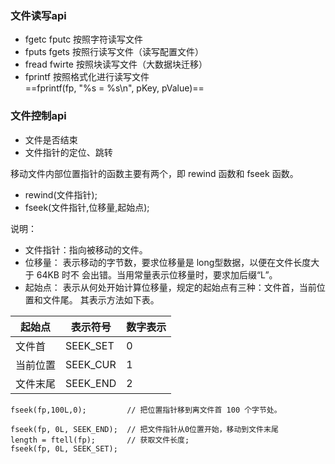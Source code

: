### 文件读写api
- fgetc fputc       按照字符读写文件
- fputs fgets       按照行读写文件（读写配置文件）
- fread fwirte 	    按照块读写文件（大数据块迁移）
- fprintf		    按照格式化进行读写文件  
    ==fprintf(fp, "%s = %s\n", pKey, pValue)==

### 文件控制api	
- 文件是否结束
- 文件指针的定位、跳转

移动文件内部位置指针的函数主要有两个，即 rewind 函数和 fseek 函数。
- rewind(文件指针); 
- fseek(文件指针,位移量,起始点);  

说明：
- 文件指针：指向被移动的文件。 
- 位移量： 表示移动的字节数，要求位移量是 long型数据，以便在文件长度大于 64KB 时不
会出错。当用常量表示位移量时，要求加后缀“L”。 
- 起始点： 表示从何处开始计算位移量，规定的起始点有三种：文件首，当前位置和文件尾。 
其表示方法如下表。 

起始点 | 表示符号  |  数字表示 
---|---|---
文件首   | SEEK_SET | 0 
当前位置 | SEEK_CUR | 1 
文件末尾 | SEEK_END | 2 

```
fseek(fp,100L,0);         // 把位置指针移到离文件首 100 个字节处。 

fseek(fp, 0L, SEEK_END);  // 把文件指针从0位置开始，移动到文件末尾
length = ftell(fp);       // 获取文件长度;
fseek(fp, 0L, SEEK_SET);
```


